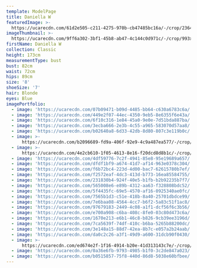 ```yaml
---
template: ModelPage
title: Daniella W
featuredImage: >-
  https://ucarecdn.com/61d2e505-c211-4275-970b-cb47485bc16a/-/crop/2364x1203/0,0/-/preview/
imageThumbnail: >-
  https://ucarecdn.com/9ff6a302-3bf1-45b8-ab47-4c144c0d971c/-/crop/993x1069/422,136/-/preview/
firstName: Daniella W
collection: Classic
height: 173cm
measurementType: bust
bust: 82cm
waist: 72cm
hips: 89cm
size: '8'
shoeSize: '7'
hair: Blonde
eyes: Blue
imagePortfolio:
  - image: 'https://ucarecdn.com/07b09471-b09d-4485-bb64-c630a6783c6a/'
  - image: 'https://ucarecdn.com/449e2f07-44ec-4350-9eb5-8e6355f6e43a/'
  - image: 'https://ucarecdn.com/6f10c316-1e84-45a0-9e0e-7d51bda887ba/'
  - image: 'https://ucarecdn.com/3ecba666-2e3b-4c55-a965-583070d57aa8/'
  - image: 'https://ucarecdn.com/b02640a8-6d33-42db-8d80-807c3e119b0c/'
  - image: >-
      https://ucarecdn.com/b2096689-fd9a-406f-92e9-4c9a487ea577/-/crop/1067x1256/0,0/-/preview/
  - image: >-
      https://ucarecdn.com/4e2cb610-1f05-4613-8e16-f20dcd8d8b1c/-/crop/1463x1561/189,377/-/preview/
  - image: 'https://ucarecdn.com/4df59776-7c2f-4941-85e8-95e19689a657/'
  - image: 'https://ucarecdn.com/dfdf1bf9-a674-41d7-af14-963e0378c304/'
  - image: 'https://ucarecdn.com/f6b72bc4-223d-4d00-bac7-62615780b7ef/'
  - image: 'https://ucarecdn.com/f2572eaf-4dc3-413d-b773-16ea85584755/'
  - image: 'https://ucarecdn.com/231830b4-924f-40e5-b1fb-b2b92235b7f7/'
  - image: 'https://ucarecdn.com/565008e6-e89b-4312-aa63-f328808bdc52/'
  - image: 'https://ucarecdn.com/5f4435fc-69e5-4570-af16-0925340ae0fc/'
  - image: 'https://ucarecdn.com/7565b1d3-c51e-418b-8a40-25701dbdce99/'
  - image: 'https://ucarecdn.com/7e6baa08-4564-4cc7-b6f2-5a83c51f1ac8/'
  - image: 'https://ucarecdn.com/97679183-2449-4c08-a1f1-dcf56f6c3b56/'
  - image: 'https://ucarecdn.com/e700a908-c6ba-408c-8fe0-03c80d473c6a/'
  - image: 'https://ucarecdn.com/1670e213-e6b1-46c8-b826-9cb39ee3196d/'
  - image: 'https://ucarecdn.com/7ca5639f-74df-410c-b6ba-5265b88200dc/'
  - image: 'https://ucarecdn.com/3e148a15-88d7-42ea-8b7c-e057a2b24aab/'
  - image: 'https://ucarecdn.com/da0c2c26-a3f1-49d9-a600-31dcb90f0430/'
  - image: >-
      https://ucarecdn.com/ed674e2f-1f16-4914-b20e-41d313143c7e/-/crop/1067x942/0,131/-/preview/
  - image: 'https://ucarecdn.com/0a36e6fb-9793-4985-b1f0-3c2de847a023/'
  - image: 'https://ucarecdn.com/b0515857-75f8-440d-86d8-5038e60bfbee/'
---
```


